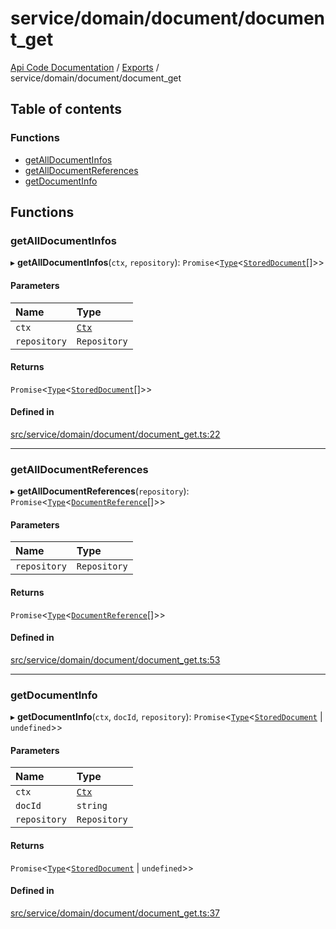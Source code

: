 # service/domain/document/document\_get
 
[Api Code Documentation](../README.md) / [Exports](../modules.md) / service/domain/document/document\_get

## Table of contents

### Functions

- [getAllDocumentInfos](service_domain_document_document_get.md#getalldocumentinfos)
- [getAllDocumentReferences](service_domain_document_document_get.md#getalldocumentreferences)
- [getDocumentInfo](service_domain_document_document_get.md#getdocumentinfo)

## Functions

### getAllDocumentInfos

▸ **getAllDocumentInfos**(`ctx`, `repository`): `Promise`<[`Type`](result.md#type)<[`StoredDocument`](../interfaces/service_domain_document_document.StoredDocument.md)[]\>\>

#### Parameters

| Name | Type |
| :------ | :------ |
| `ctx` | [`Ctx`](../interfaces/lib_ctx.Ctx.md) |
| `repository` | `Repository` |

#### Returns

`Promise`<[`Type`](result.md#type)<[`StoredDocument`](../interfaces/service_domain_document_document.StoredDocument.md)[]\>\>

#### Defined in

[src/service/domain/document/document_get.ts:22](https://github.com/openkfw/TruBudget/blob/4d7fd4be/api/src/service/domain/document/document_get.ts#L22)

___

### getAllDocumentReferences

▸ **getAllDocumentReferences**(`repository`): `Promise`<[`Type`](result.md#type)<[`DocumentReference`](../interfaces/service_domain_document_document.DocumentReference.md)[]\>\>

#### Parameters

| Name | Type |
| :------ | :------ |
| `repository` | `Repository` |

#### Returns

`Promise`<[`Type`](result.md#type)<[`DocumentReference`](../interfaces/service_domain_document_document.DocumentReference.md)[]\>\>

#### Defined in

[src/service/domain/document/document_get.ts:53](https://github.com/openkfw/TruBudget/blob/4d7fd4be/api/src/service/domain/document/document_get.ts#L53)

___

### getDocumentInfo

▸ **getDocumentInfo**(`ctx`, `docId`, `repository`): `Promise`<[`Type`](result.md#type)<[`StoredDocument`](../interfaces/service_domain_document_document.StoredDocument.md) \| `undefined`\>\>

#### Parameters

| Name | Type |
| :------ | :------ |
| `ctx` | [`Ctx`](../interfaces/lib_ctx.Ctx.md) |
| `docId` | `string` |
| `repository` | `Repository` |

#### Returns

`Promise`<[`Type`](result.md#type)<[`StoredDocument`](../interfaces/service_domain_document_document.StoredDocument.md) \| `undefined`\>\>

#### Defined in

[src/service/domain/document/document_get.ts:37](https://github.com/openkfw/TruBudget/blob/4d7fd4be/api/src/service/domain/document/document_get.ts#L37)
